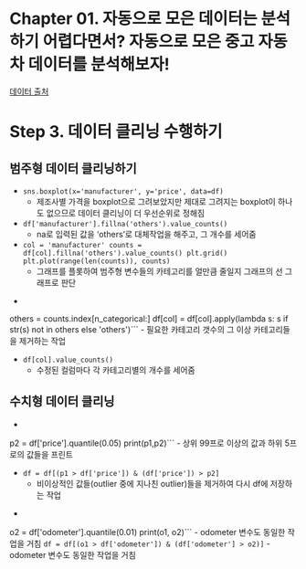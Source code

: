 # Chapter 01. 자동으로 모은 데이터는 분석하기 어렵다면서? 자동으로 모은 중고 자동차 데이터를 분석해보자!

[데이터 출처](https://www.kaggle.com/austinreese/craigslist-carstrucks-data)

# Step 3. 데이터 클리닝 수행하기

## 범주형 데이터 클리닝하기
- `sns.boxplot(x='manufacturer', y='price', data=df)`
    - 제조사별 가격을 boxplot으로 그려보았지만 제대로 그려지는 boxplot이 하나도 없으므로 데이터 클리닝이 더 우선순위로 정해짐
- `df['manufacturer'].fillna('others').value_counts()`
    - na로 입력된 값을 ‘others’로 대체작업을 해주고, 그 개수를 세어줌
- ``col = 'manufacturer'
counts = df[col].fillna('others').value_counts()
plt.grid()
plt.plot(range(len(counts)), counts)``
    - 그래프를 플롯하여 범주형 변수들의 카테고리를 얼만큼 줄일지 그래프의 선 그래프로 판단
- ```n_categorical = 7
others = counts.index[n_categorical:]
df[col] = df[col].apply(lambda s: s if str(s) not in others else 'others')```
    - 필요한 카테고리 갯수의 그 이상 카테고리들을 제거하는 작업
- ``df[col].value_counts()``
    - 수정된 컬럼마다 각 카테고리별의 개수를 세어줌

## 수치형 데이터 클리닝
- ```p1 = df['price'].quantile(0.99)
p2 = df['price'].quantile(0.05)
print(p1,p2)```
    - 상위 99프로 이상의 값과 하위 5프로의 값들을 프린트
- `df = df[(p1 > df['price']) & (df['price']) > p2]`
    - 비이상적인 값들(outlier 중에 지나친 outlier)들을 제거하여 다시 df에 저장하는 작업
- ```o1 = df['odometer'].quantile(0.99)
o2 = df['odometer'].quantile(0.01)
print(o1, o2)```
    - odometer 변수도 동일한 작업을 거침
`df = df[(o1 > df['odometer']) & (df['odometer'] > o2)]`
    - odometer 변수도 동일한 작업을 거침

